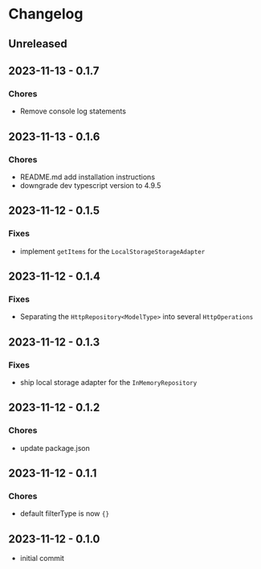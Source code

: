 # Changelog

## Unreleased

## 2023-11-13 - 0.1.7
### Chores
- Remove console log statements

## 2023-11-13 - 0.1.6
### Chores
- README.md add installation instructions
- downgrade dev typescript version to 4.9.5

## 2023-11-12 - 0.1.5
### Fixes
- implement `getItems` for the `LocalStorageStorageAdapter`

## 2023-11-12 - 0.1.4
### Fixes
- Separating the `HttpRepository<ModelType>` into several `HttpOperations`

## 2023-11-12 - 0.1.3
### Fixes
- ship local storage adapter for the `InMemoryRepository`

## 2023-11-12 - 0.1.2
### Chores
- update package.json

## 2023-11-12 - 0.1.1
### Chores
- default filterType is now `{}`

## 2023-11-12 - 0.1.0
- initial commit
